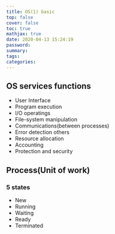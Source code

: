```yaml
---
title: OS(1) basic
top: false
cover: false
toc: true
mathjax: true
date: 2020-04-13 15:24:19
password:
summary:
tags:
categories:
---
```

## OS services functions

- User Interface
- Program execution
- I/O operatings
- File-system manipulation
- Communications(between processes)
- Error detection
others
- Resource allocation
- Accounting
- Protection and security

## Process(Unit of work)

### 5 states
- New
- Running
- Waiting
- Ready
- Terminated
